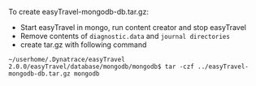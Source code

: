 To create easyTravel-mongodb-db.tar.gz:   
- Start easyTravel in mongo, run content creator and stop easyTravel   
- Remove contents of ```diagnostic.data``` and ```journal directories```
- create tar.gz with following command 
```
~/userhome/.Dynatrace/easyTravel 2.0.0/easyTravel/database/mongodb/mongodb$ tar -czf ../easyTravel-mongodb-db.tar.gz mongodb
```